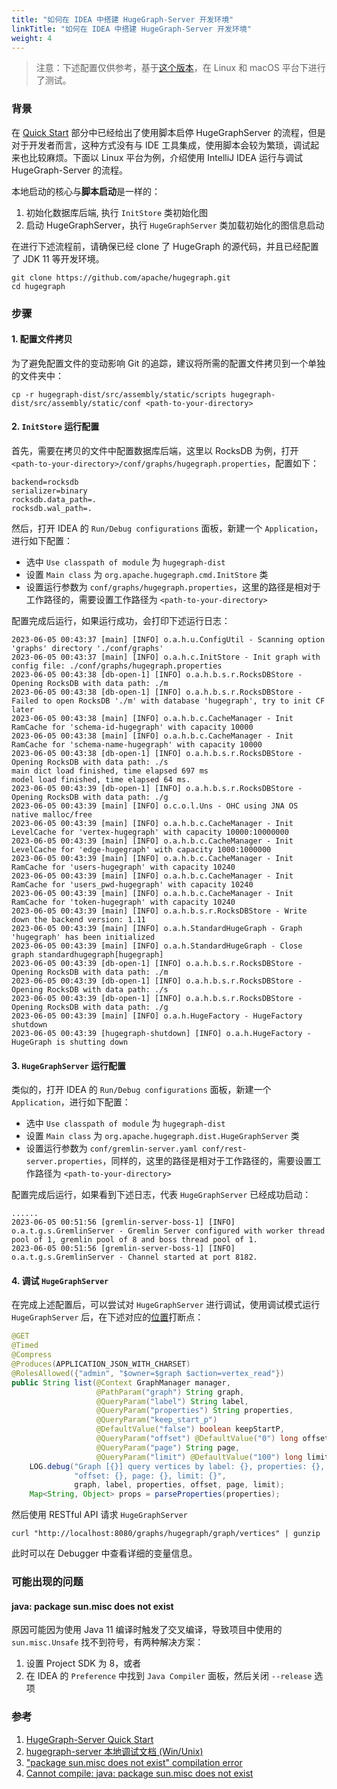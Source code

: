 ```yaml
---
title: "如何在 IDEA 中搭建 HugeGraph-Server 开发环境"
linkTitle: "如何在 IDEA 中搭建 HugeGraph-Server 开发环境"
weight: 4
---
```


> 注意：下述配置仅供参考，基于[这个版本](https://github.com/apache/incubator-hugegraph/commit/a946ad1de4e8f922251a5241ffc957c33379677f)，在 Linux 和 macOS 平台下进行了测试。

### 背景

在 [Quick Start](/docs/quickstart/hugegraph-server/) 部分中已经给出了使用脚本启停 HugeGraphServer 的流程，但是对于开发者而言，这种方式没有与 IDE 工具集成，使用脚本会较为繁琐，调试起来也比较麻烦。下面以 Linux 平台为例，介绍使用 IntelliJ IDEA 运行与调试 HugeGraph-Server 的流程。

本地启动的核心与**脚本启动**是一样的：

1. 初始化数据库后端, 执行 `InitStore` 类初始化图
2. 启动 HugeGraphServer，执行 `HugeGraphServer` 类加载初始化的图信息启动

在进行下述流程前，请确保已经 clone 了 HugeGraph 的源代码，并且已经配置了 JDK 11 等开发环境。

```
git clone https://github.com/apache/hugegraph.git
cd hugegraph
```

### 步骤

#### 1. 配置文件拷贝

为了避免配置文件的变动影响 Git 的追踪，建议将所需的配置文件拷贝到一个单独的文件夹中：

```
cp -r hugegraph-dist/src/assembly/static/scripts hugegraph-dist/src/assembly/static/conf <path-to-your-directory>
```

#### 2. `InitStore` 运行配置

首先，需要在拷贝的文件中配置数据库后端，这里以 RocksDB 为例，打开 `<path-to-your-directory>/conf/graphs/hugegraph.properties`，配置如下：

```
backend=rocksdb
serializer=binary
rocksdb.data_path=.
rocksdb.wal_path=.
```

然后，打开 IDEA 的 `Run/Debug configurations` 面板，新建一个 `Application`，进行如下配置：

- 选中 `Use classpath of module`  为 `hugegraph-dist`
- 设置 `Main class` 为 `org.apache.hugegraph.cmd.InitStore` 类
- 设置运行参数为 `conf/graphs/hugegraph.properties`，这里的路径是相对于工作路径的，需要设置工作路径为 `<path-to-your-directory>`

配置完成后运行，如果运行成功，会打印下述运行日志：

```
2023-06-05 00:43:37 [main] [INFO] o.a.h.u.ConfigUtil - Scanning option 'graphs' directory './conf/graphs'
2023-06-05 00:43:37 [main] [INFO] o.a.h.c.InitStore - Init graph with config file: ./conf/graphs/hugegraph.properties
2023-06-05 00:43:38 [db-open-1] [INFO] o.a.h.b.s.r.RocksDBStore - Opening RocksDB with data path: ./m
2023-06-05 00:43:38 [db-open-1] [INFO] o.a.h.b.s.r.RocksDBStore - Failed to open RocksDB './m' with database 'hugegraph', try to init CF later
2023-06-05 00:43:38 [main] [INFO] o.a.h.b.c.CacheManager - Init RamCache for 'schema-id-hugegraph' with capacity 10000
2023-06-05 00:43:38 [main] [INFO] o.a.h.b.c.CacheManager - Init RamCache for 'schema-name-hugegraph' with capacity 10000
2023-06-05 00:43:38 [db-open-1] [INFO] o.a.h.b.s.r.RocksDBStore - Opening RocksDB with data path: ./s
main dict load finished, time elapsed 697 ms
model load finished, time elapsed 64 ms.
2023-06-05 00:43:39 [db-open-1] [INFO] o.a.h.b.s.r.RocksDBStore - Opening RocksDB with data path: ./g
2023-06-05 00:43:39 [main] [INFO] o.c.o.l.Uns - OHC using JNA OS native malloc/free
2023-06-05 00:43:39 [main] [INFO] o.a.h.b.c.CacheManager - Init LevelCache for 'vertex-hugegraph' with capacity 10000:10000000
2023-06-05 00:43:39 [main] [INFO] o.a.h.b.c.CacheManager - Init LevelCache for 'edge-hugegraph' with capacity 1000:1000000
2023-06-05 00:43:39 [main] [INFO] o.a.h.b.c.CacheManager - Init RamCache for 'users-hugegraph' with capacity 10240
2023-06-05 00:43:39 [main] [INFO] o.a.h.b.c.CacheManager - Init RamCache for 'users_pwd-hugegraph' with capacity 10240
2023-06-05 00:43:39 [main] [INFO] o.a.h.b.c.CacheManager - Init RamCache for 'token-hugegraph' with capacity 10240
2023-06-05 00:43:39 [main] [INFO] o.a.h.b.s.r.RocksDBStore - Write down the backend version: 1.11
2023-06-05 00:43:39 [main] [INFO] o.a.h.StandardHugeGraph - Graph 'hugegraph' has been initialized
2023-06-05 00:43:39 [main] [INFO] o.a.h.StandardHugeGraph - Close graph standardhugegraph[hugegraph]
2023-06-05 00:43:39 [db-open-1] [INFO] o.a.h.b.s.r.RocksDBStore - Opening RocksDB with data path: ./m
2023-06-05 00:43:39 [db-open-1] [INFO] o.a.h.b.s.r.RocksDBStore - Opening RocksDB with data path: ./s
2023-06-05 00:43:39 [db-open-1] [INFO] o.a.h.b.s.r.RocksDBStore - Opening RocksDB with data path: ./g
2023-06-05 00:43:39 [main] [INFO] o.a.h.HugeFactory - HugeFactory shutdown
2023-06-05 00:43:39 [hugegraph-shutdown] [INFO] o.a.h.HugeFactory - HugeGraph is shutting down
```

#### 3. `HugeGraphServer` 运行配置

类似的，打开 IDEA 的 `Run/Debug configurations` 面板，新建一个 `Application`，进行如下配置：

- 选中 `Use classpath of module`  为 `hugegraph-dist`
- 设置 `Main class` 为 `org.apache.hugegraph.dist.HugeGraphServer` 类
- 设置运行参数为 `conf/gremlin-server.yaml conf/rest-server.properties`，同样的，这里的路径是相对于工作路径的，需要设置工作路径为 `<path-to-your-directory>`

配置完成后运行，如果看到下述日志，代表 `HugeGraphServer` 已经成功启动：

```
......
2023-06-05 00:51:56 [gremlin-server-boss-1] [INFO] o.a.t.g.s.GremlinServer - Gremlin Server configured with worker thread pool of 1, gremlin pool of 8 and boss thread pool of 1.
2023-06-05 00:51:56 [gremlin-server-boss-1] [INFO] o.a.t.g.s.GremlinServer - Channel started at port 8182.
```

#### 4. 调试 `HugeGraphServer`

在完成上述配置后，可以尝试对 `HugeGraphServer` 进行调试，使用调试模式运行 `HugeGraphServer` 后，在下述对应的[位置](https://github.com/apache/hugegraph/blob/a946ad1de4e8f922251a5241ffc957c33379677f/hugegraph-api/src/main/java/org/apache/hugegraph/api/graph/VertexAPI.java#L238)打断点：

```java
@GET
@Timed
@Compress
@Produces(APPLICATION_JSON_WITH_CHARSET)
@RolesAllowed({"admin", "$owner=$graph $action=vertex_read"})
public String list(@Context GraphManager manager,
                   @PathParam("graph") String graph,
                   @QueryParam("label") String label,
                   @QueryParam("properties") String properties,
                   @QueryParam("keep_start_p")
                   @DefaultValue("false") boolean keepStartP,
                   @QueryParam("offset") @DefaultValue("0") long offset,
                   @QueryParam("page") String page,
                   @QueryParam("limit") @DefaultValue("100") long limit) {
    LOG.debug("Graph [{}] query vertices by label: {}, properties: {}, " +
              "offset: {}, page: {}, limit: {}",
              graph, label, properties, offset, page, limit);
    Map<String, Object> props = parseProperties(properties);
```
然后使用 RESTful API 请求 `HugeGraphServer`
```
curl "http://localhost:8080/graphs/hugegraph/graph/vertices" | gunzip
```
此时可以在 Debugger 中查看详细的变量信息。

### 可能出现的问题

#### java: package sun.misc does not exist

原因可能因为使用 Java 11 编译时触发了交叉编译，导致项目中使用的 `sun.misc.Unsafe` 找不到符号，有两种解决方案：

1. 设置 Project SDK 为 8，或者
2. 在 IDEA 的 `Preference` 中找到 `Java Compiler` 面板，然后关闭 `--release` 选项

### 参考

1. [HugeGraph-Server Quick Start](/docs/quickstart/hugegraph-server/)
2. [hugegraph-server 本地调试文档 (Win/Unix)](https://gist.github.com/imbajin/1661450f000cd62a67e46d4f1abfe82c)
3. ["package sun.misc does not exist" compilation error](https://youtrack.jetbrains.com/issue/IDEA-180033)
4. [Cannot compile: java: package sun.misc does not exist](https://youtrack.jetbrains.com/issue/IDEA-201168)